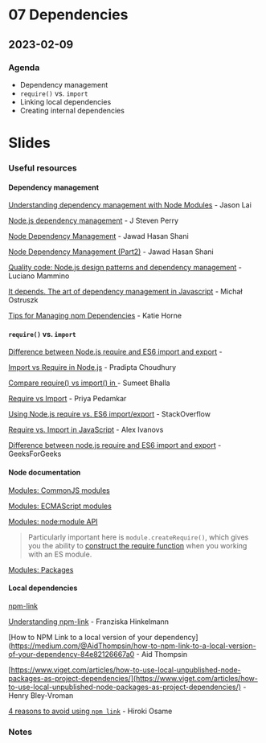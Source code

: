# 07 Dependencies

## 2023-02-09

### Agenda

- Dependency management
- `require()` vs. `import`
- Linking local dependencies
- Creating internal dependencies

# Slides



### Useful resources

#### Dependency management

[Understanding dependency management with Node Modules](https://levelup.gitconnected.com/understanding-dependency-management-with-node-modules-1c47bcdee98b) - Jason Lai

[Node.js dependency management](https://developer.ibm.com/tutorials/learn-nodejs-manage-packages-in-your-project/) - J Steven Perry

[Node Dependency Management](https://hexquote.com/nodejs-dependency-management/) - Jawad Hasan Shani

[Node Dependency Management (Part2)](https://hexquote.com/node-dependency-management-part2/) - Jawad Hasan Shani

[Quality code: Node.js design patterns and dependency management](https://sprkl.dev/quality-code-node-js-design-patterns-and-dependency-management/) - Luciano Mammino

[It depends. The art of dependency management in Javascript](https://blog.softwaremill.com/it-depends-the-art-of-dependency-management-in-javascript-f1f9c3cde3f7) - Michał Ostruszk

[Tips for Managing npm Dependencies](https://blog.shiftleft.io/tips-for-managing-npm-dependencies-599fc978f9c2) - Katie Horne

#### `require()` vs. `import`

[Difference between Node.js require and ES6 import and export](https://www.codingninjas.com/codestudio/library/difference-between-node-js-require-and-es6-import-and-export) - 

[Import vs Require in Node.js](https://masteringjs.io/tutorials/node/import-vs-require) - 
Pradipta Choudhury

[Compare require() vs import() in ](https://javascript.plainenglish.io/require-vs-import-in-js-82a7a47671f) - Sumeet Bhalla

[Require vs Import](https://www.educba.com/require-vs-import/) - Priya Pedamkar

[Using Node.js require vs. ES6 import/export](https://stackoverflow.com/questions/31354559/using-node-js-require-vs-es6-import-export) - StackOverflow

[Require vs. Import in JavaScript](https://stackdiary.com/require-vs-import-in-javascript/#:~:text=require%20is%20a%20function%20used,and%20ready%20to%20be%20used.) - Alex Ivanovs

[Difference between node.js require and ES6 import and export](https://www.geeksforgeeks.org/difference-between-node-js-require-and-es6-import-and-export/) - GeeksForGeeks

#### Node documentation

[Modules: CommonJS modules](https://nodejs.org/docs/latest-v18.x/api/modules.html)

[Modules: ECMAScript modules](https://nodejs.org/docs/latest-v18.x/api/esm.html)

[Modules: node:module API](https://nodejs.org/docs/latest-v18.x/api/module.html)

> Particularly important here is `module.createRequire()`, which gives you the ability to [construct the require function](https://nodejs.org/docs/latest-v18.x/api/module.html#modulecreaterequirefilename) when you working with an ES module.

[Modules: Packages](https://nodejs.org/docs/latest-v18.x/api/packages.html)

#### Local dependencies

[npm-link](https://docs.npmjs.com/cli/v8/commands/npm-link)

[Understanding npm-link](https://medium.com/dailyjs/how-to-use-npm-link-7375b6219557) - Franziska Hinkelmann

[How to NPM Link to a local version of your dependency](https://medium.com/@AidThompsin/how-to-npm-link-to-a-local-version-of-your-dependency-84e82126667a0 - Aid Thompsin

[https://www.viget.com/articles/how-to-use-local-unpublished-node-packages-as-project-dependencies/](https://www.viget.com/articles/how-to-use-local-unpublished-node-packages-as-project-dependencies/) - Henry Bley-Vroman

[4 reasons to avoid using `npm link`](https://hirok.io/posts/avoid-npm-link) - Hiroki Osame

### Notes

